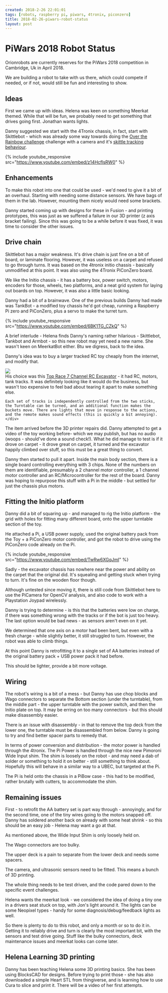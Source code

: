 ```yaml
---
created: 2018-2-26 22:01:01
tags: [robots, raspberry pi, piwars, 4tronix, piconzero]
title: 2018-02-26-piwars-robot-status
layout: post
---
```

# PiWars 2018 Robot Status

Orionrobots are currently reserves for the PiWars 2018 competition in Cambridge, Uk in April 2018.

We are building a robot to take with us there, which could compete if needed, or if not, would still be fun and interesting to show.

## Ideas

First we came up with ideas. Helena was keen on something Meerkat themed. While that will be fun, we probably need to get something that drives going first. Jonathan wants lights.

Danny suggested we start with the 4Tronix chassis, in fact, start with Skittlebot - which was already some way towards doing the [Over the Rainbow challenge](http://piwars.org/2018-competition/challenges/somewhere-over-the-rainbow/) challenge with a camera and it's [skittle tracking behaviour](https://www.youtube.com/watch?v=z14HcflsRW0&t=25s).

{% include youtube_responsive src="https://www.youtube.com/embed/z14HcflsRW0" %}

## Enhancements

To make this robot into one that could be used - we'd need to give it a bit of an overhaul. Starting with needing some distance sensors. We have bags of them in the lab. However, mounting them nicely would need some brackets.

Danny started coming up with designs for these in Fusion - and printing prototypes, this was just as we suffered a failure in our 3D printer (z axis bracket failing). Since this was going to be a while before it was fixed, it was time to consider the other issues.

## Drive chain

Skittlebot has a major weakness. It's drive chain is just fine on a bit of board, or laminate flooring. However, it was useless on a carpet and refused to go through turns. It was based on the 4tronix initio chassis - basically unmodified at this point. It was also using the 4Tronix PiConZero board.

We like the Initio chassis - it has a battery box, power switch, motors, encoders for those, wheels, two platforms, and a neat grid system for laying out boards on top. However, it was also a little basic looking.

Danny had a bit of a brainwave. One of the previous builds Danny had made was TankBot - a modified toy chassis he'd got cheap, running a Raspberry Pi zero and PiConZero, plus a servo to make the turret turn.

{% include youtube_responsive src="https://www.youtube.com/embed/6BK1TG_CZkQ" %}

A brief interlude - Helena finds Danny's naming rather hilarious - Skittlebot, Tankbot and Armbot - so this new robot may yet need a new name. She wasn't keen on MeerkatBot either. Btu we digress, back to the idea.

Danny's idea was to buy a larger tracked RC toy cheaply from the internet, and modify that.

<div class="media">
    <div class="media-left">
    <a href="https://www.amazon.co.uk/Top-Functional-Excavator-Electric-Construction/dp/B00AG573L8/ref=as_li_ss_il?ie=UTF8&qid=1519683404&sr=8-3&keywords=RC+excavator&linkCode=li2&tag=orionrobots-21&linkId=e6f88d8ef8704e9cadb29c443a0f6a4f" target="_blank"><img border="0" src="//ws-eu.amazon-adsystem.com/widgets/q?_encoding=UTF8&ASIN=B00AG573L8&Format=_SL160_&ID=AsinImage&MarketPlace=GB&ServiceVersion=20070822&WS=1&tag=orionrobots-21" ></a><img src="https://ir-uk.amazon-adsystem.com/e/ir?t=orionrobots-21&l=li2&o=2&a=B00AG573L8" width="1" height="1" border="0" alt="" style="border:none !important; margin:0px !important;" /></div>
    <div class="media-body">His choice was this <a href="http://amzn.to/2EVvPDy">Top Race 7 Channel RC Excavator</a> - it had RC, motors, tank tracks. It was definitely looking like it would do the business, but wasn't too expensive to feel bad about tearing it apart to make something else.

    Each set of tracks is independently controlled from the two sticks, the Turntable can be turned, and an additional function makes the buckets move. There are lights that move in response to the actions, and the remote makes sound effects (this is quickly a bit annoying).
    </div>
</div>

The item arrived before the 3D printer repairs did. Danny attempted to get a video of the toy working before- which we may publish, but has no audio (woops - should've done a sound check!). What he did manage to test is if it drove on carpet - it drove great on carpet, it turned and the excavator happily climbed over stuff, so this must be a great thing to convert.

Danny then started to pull it apart. Inside the main body section, there is a single board controlling everything with 3 chips. None of the numbers on them are identifiable, presumably a 2 channel motor controller, a 1 channel motor controller and an RC/Microcontroller for the rest of the board. Danny was hoping to repurpose this stuff with a Pi in the middle - but settled for just the chassis plus motors.

## Fitting the Initio platform

Danny did a bit of squaring up - and managed to rig the Initio platform - the grid with holes for fitting many different board, onto the upper turntable section of the toy. 

He attached a Pi, a USB power supply, used the original battery pack from the Toy + a PiConZero motor controller, and got the robot to drive using the PiConZero code already on the Pi.

{% include youtube_responsive src="https://www.youtube.com/embed/TwRw6XGqJmI" %}

Sadly - the excavator chassis has nowhere near the power and ability on the carpet that the original did. It's squealing and getting stuck when trying to turn. It's fine on the wooden floor though.

Although untested since moving it, there is still code from Skittlebot here to use the PiCamera for OpenCV analysis, and also code to work with a Playstation Joypad wirelessly.

Danny is trying to determine - is this that the batteries were low on charge, if there was something wrong with the tracks or if the bot is just too heavy. The last option would be bad news - as sensors aren't even on it yet.

We determined that one axis on a motor had been bent, but even with a fresh charge - while slightly better, it still struggled to turn. However, the robot was able to climb things.

At this point Danny is retrofitting it to a single set of AA batteries instead of the original battery pack + USB power pack it had before.

This should be lighter, provide a bit more voltage.

## Wiring

The robot's wiring is a bit of a mess - but Danny has use chop blocks and Wago connectors to separate the Bottom section (under the turntable), from the middle part - the upper turntable with the power switch, and then the Initio plate on top. It may be erring on too many connectors - but this should make disassembly easier.

There is an issue with disassembly - in that to remove the top deck from the lower one, the turntable must be disassembled from below. Danny is going to try and find better spacer parts to remedy that.

In terms of power conversion and distribution - the motor power is handled through the 4tronix. The Pi Power is handled through the nice new Pimoroni Wide Input shim. The shim is loosely on the robot - and may need a dab of solder or something to hold it on better - still something to think about. Hopefully this will behave in a similar way to a UBEC, but targeted at the Pi.

The Pi is held onto the chassis in a PiBow case - this had to be modified, rather brutally with cutters, to accommodate the shim.

## Remaining issues

First - to retrofit the AA battery set is part way through - annoyingly, and for the second time, one of the tiny wires going to the motors snapped off. Danny has soldered another back on already with some heat shrink - so this should be an easy job - Helena may want a go at that.

As mentioned above, the Wide Input Shim is only loosely held on.

The Wago connectors are too bulky.

The upper deck is a pain to separate from the lower deck and needs some spacers.

The camera, and ultrasonic sensors need to be fitted. This means a bunch of 3D printing.

The whole thing needs to be test driven, and the code pared down to the specific event challenges.

Helena wants the meerkat look - we considered the idea of doing a tiny one in a drivers seat stuck on top, with Jon's light around it. The lights can be some Neopixel types - handy for some diagnosis/debug/feedback lights as well.

So there is plenty to do to this robot, and only a month or so to do it in. Getting it to reliably drive and turn is clearly the most important bit, with the sensors and test drive going.
Stuff like the bulky connectors, deck maintenance issues and meerkat looks can come later.

## Helena Learning 3D printing

Danny has been teaching Helena some 3D printing basics. She has been using BlocksCAD for designs. Before trying to print those - she has also downloaded a simple Heart STL from thingiverse, and is learning how to use Cura to slice and print it. There will be a video of her first attempts.
